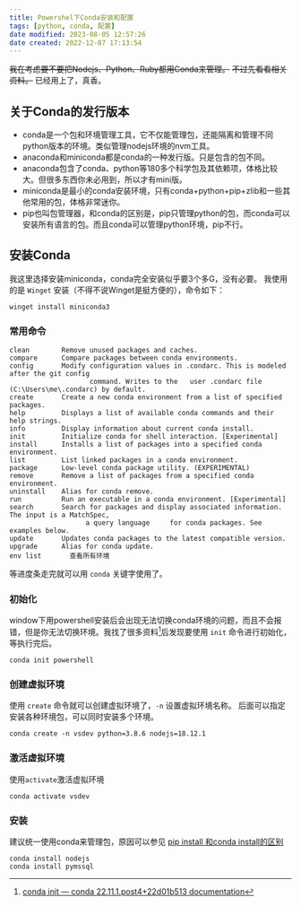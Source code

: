 ```yaml
---
title: Powershel下Conda安装和配置
tags: [python, conda, 配置]
date modified: 2023-08-05 12:57:26
date created: 2022-12-07 17:13:54
---
```


~~我在考虑要不要把Nodejs、Python、Ruby都用Conda来管理。~~
~~不过先看看相关资料。~~
已经用上了，真香。

## 关于Conda的发行版本
- conda是一个包和环境管理工具，它不仅能管理包，还能隔离和管理不同python版本的环境。类似管理nodejs环境的nvm工具。
- anaconda和miniconda都是conda的一种发行版。只是包含的包不同。
- anaconda包含了conda、python等180多个科学包及其依赖项，体格比较大。但很多东西你未必用到，所以才有mini版。
- miniconda是最小的conda安装环境，只有conda+python+pip+zlib和一些其他常用的包，体格非常迷你。
- pip也叫包管理器，和conda的区别是，pip只管理python的包，而conda可以安装所有语言的包。而且conda可以管理python环境，pip不行。

## 安装Conda 
我这里选择安装miniconda，conda完全安装似乎要3个多G，没有必要。
我使用的是 `Winget` 安装（不得不说Winget是挺方便的），命令如下：

```shell
winget install miniconda3
```

### 常用命令

```shell
clean        Remove unused packages and caches.
compare      Compare packages between conda environments.
config       Modify configuration values in .condarc. This is modeled after the git config 
                    command. Writes to the   user .condarc file (C:\Users\me\.condarc) by default.
create       Create a new conda environment from a list of specified packages.
help         Displays a list of available conda commands and their help strings.
info         Display information about current conda install.
init         Initialize conda for shell interaction. [Experimental]
install      Installs a list of packages into a specified conda environment.
list         List linked packages in a conda environment.
package      Low-level conda package utility. (EXPERIMENTAL)
remove       Remove a list of packages from a specified conda environment.
uninstall    Alias for conda remove.
run          Run an executable in a conda environment. [Experimental]
search       Search for packages and display associated information. The input is a MatchSpec, 
                   a query language     for conda packages. See examples below.
update       Updates conda packages to the latest compatible version.
upgrade      Alias for conda update.
env list       查看所有环境
```

等进度条走完就可以用 `conda` 关键字使用了。
### 初始化
window下用powershell安装后会出现无法切换conda环境的问题，而且不会报错，但是你无法切换环境。我找了很多资料[^1]后发现要使用 `init` 命令进行初始化，等执行完后。

```
conda init powershell
```

### 创建虚拟环境
使用 `create` 命令就可以创建虚拟环境了，`-n` 设置虚拟环境名称。 后面可以指定安装各种环境包，可以同时安装多个环境。
```shell
conda create -n vsdev python=3.8.6 nodejs=18.12.1
```

### 激活虚拟环境
使用`activate`激活虚拟环境 

```shell
conda activate vsdev
```

### 安装
建议统一使用conda来管理包，原因可以参见 [pip install 和conda install的区别](pip%20install%20和conda%20install的区别.md) 
```shell
conda install nodejs
conda install pymssql
```


[^1]: [conda init — conda 22.11.1.post4+22d01b513 documentation](https://docs.conda.io/projects/conda/en/latest/commands/init.html?highlight=init)